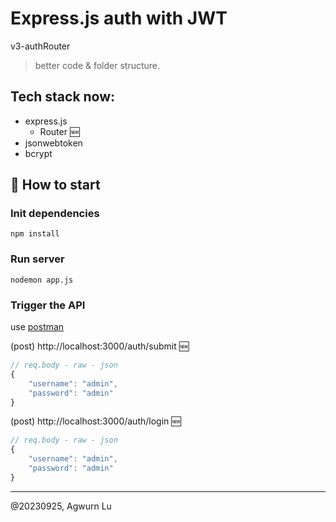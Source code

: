 # Express.js auth with JWT

v3-authRouter
> better code & folder structure.

## Tech stack now:
- express.js 
    - Router 🆕
- jsonwebtoken
- bcrypt 


## 🚀 How to start
### Init dependencies
``` 
npm install
```
### Run server
``` 
nodemon app.js
```
### Trigger the API
use [postman](https://web.postman.co/workspace/My-Workspace~86b01eb1-7792-41e9-889c-4bec5a737661/request/25131724-4980e75d-5617-4017-a516-a7d7371bb142)

(post)
http://localhost:3000/auth/submit 🆕
``` JavaScript
// req.body - raw - json
{
    "username": "admin",
    "password": "admin"
}
```

(post)
http://localhost:3000/auth/login 🆕
``` JavaScript
// req.body - raw - json
{
    "username": "admin",
    "password": "admin"
}
```

---
@20230925, Agwurn Lu
